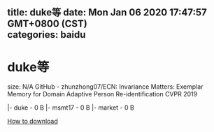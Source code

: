 
title: duke等
date: Mon Jan 06 2020 17:47:57 GMT+0800 (CST)    
categories: baidu
---

# duke等
size: N/A
 GitHub - zhunzhong07/ECN: Invariance Matters: Exemplar Memory for Domain Adaptive Person Re-identification CVPR 2019
 
|- duke - 0 B
|- msmt17 - 0 B
|- market - 0 B

[How to download](https://bpcam.bemobtrk.com/go/2ceec3aa-1ca2-46d6-b9ff-aaa5c184517c?jno=3561)